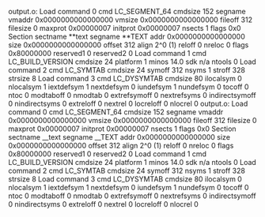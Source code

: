 output.o:
Load command 0
cmd LC_SEGMENT_64
cmdsize 152
segname
vmaddr 0x0000000000000000
vmsize 0x0000000000000000
fileoff 312
filesize 0
maxprot 0x00000007
initprot 0x00000007
nsects 1
flags 0x0
Section
sectname **text
segname **TEXT
addr 0x0000000000000000
size 0x0000000000000000
offset 312
align 2^0 (1)
reloff 0
nreloc 0
flags 0x80000000
reserved1 0
reserved2 0
Load command 1
cmd LC_BUILD_VERSION
cmdsize 24
platform 1
minos 14.0
sdk n/a
ntools 0
Load command 2
cmd LC_SYMTAB
cmdsize 24
symoff 312
nsyms 1
stroff 328
strsize 8
Load command 3
cmd LC_DYSYMTAB
cmdsize 80
ilocalsym 0
nlocalsym 1
iextdefsym 1
nextdefsym 0
iundefsym 1
nundefsym 0
tocoff 0
ntoc 0
modtaboff 0
nmodtab 0
extrefsymoff 0
nextrefsyms 0
indirectsymoff 0
nindirectsyms 0
extreloff 0
nextrel 0
locreloff 0
nlocrel 0
output.o:
Load command 0
      cmd LC_SEGMENT_64
  cmdsize 152
  segname 
   vmaddr 0x0000000000000000
   vmsize 0x0000000000000000
  fileoff 312
 filesize 0
  maxprot 0x00000007
 initprot 0x00000007
   nsects 1
    flags 0x0
Section
  sectname __text
   segname __TEXT
      addr 0x0000000000000000
      size 0x0000000000000000
    offset 312
     align 2^0 (1)
    reloff 0
    nreloc 0
     flags 0x80000000
 reserved1 0
 reserved2 0
Load command 1
      cmd LC_BUILD_VERSION
  cmdsize 24
 platform 1
    minos 14.0
      sdk n/a
   ntools 0
Load command 2
     cmd LC_SYMTAB
 cmdsize 24
  symoff 312
   nsyms 1
  stroff 328
 strsize 8
Load command 3
            cmd LC_DYSYMTAB
        cmdsize 80
      ilocalsym 0
      nlocalsym 1
     iextdefsym 1
     nextdefsym 0
      iundefsym 1
      nundefsym 0
         tocoff 0
           ntoc 0
      modtaboff 0
        nmodtab 0
   extrefsymoff 0
    nextrefsyms 0
 indirectsymoff 0
  nindirectsyms 0
      extreloff 0
        nextrel 0
      locreloff 0
        nlocrel 0
